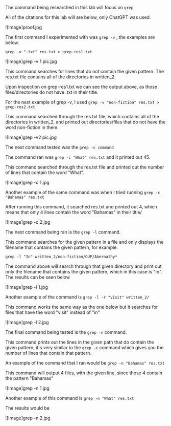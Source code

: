 The command being researched in this lab will focus on ```grep```

All of the citations for this lab will are below, only ChatGPT was used.

![Image]proof.jpg

The first command I experimented with was ```grep -v``` , the examples are below.

```grep -v ".txt" res.txt > grep-res1.txt```

![Image]grep -v 1 pic.jpg

This command searches for lines that do not contain the given pattern. The res.txt file contains all of the directories in written_2.

Upon inspection on grep-res1.txt we can see the output above, as those files/directories do not have .txt in their title. 

For the next example of grep -v, I used ```grep -v "non-fiction" res.txt > grep-res2.txt```

This command searched through the res.txt file, which contains all of the directories in written_2, and printed out directories/files that do not have the word non-fiction in them.

![Image]grep -v2 pic.jpg


The next command tested was the ```grep -c command```

The command ran was ```grep -c "What" res.txt``` and it printed out 45.

This command searched through the res.txt file and printed out the number of lines that contain the word "What".

![Image]grep -c 1.jpg

Another example of the same command was when I tried running ```grep -c "Bahamas" res.txt```

After running this command, it searched res.txt and printed out 4, which means that only 4 lines contain the word "Bahamas" in their title/

![Image]grep -c 2.jpg

The next command being ran is the ```grep -l``` command.

This command searches for the given pattern in a file and only displays the filename that contains the given pattern, for example.

```grep -l "In" written_2/non-fiction/OUP/Abernathy*```

The command above will search through that given directory and print out only the filename that contains the given pattern, which in this case is "In". The results can be seen below

![Image]grep -l 1.jpg

Another example of the command is ```grep -l -r "visit" written_2/```

This command works the same way as the one below but it searches for files that have the word "visit" instead of "in"

![Image]grep -l 2.jpg

The final command being tested is the ```grep -n``` command.

This command prints out the lines in the given path that do  contain the given pattern, it's very similar to the ```grep -c``` command which gives you the number of lines that contain that pattern.

An example of the command that I ran would be ```grep -n "Bahamas" res.txt```

This command will output 4 files, with the given line, since those 4 contain the pattern "Bahamas"

![Image]grep -n 1.jpg

Another example of this command is ```grep -n "What" res.txt```

The results would be 

![Image]grep -n 2.jpg


